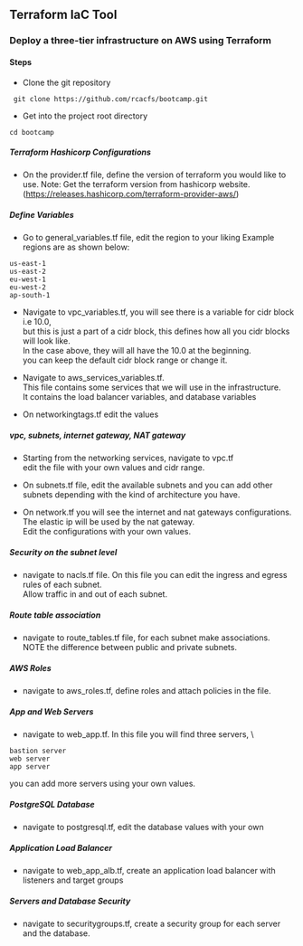 ## Terraform IaC Tool

### Deploy a three-tier infrastructure on AWS using Terraform

#### Steps
- Clone the git repository

``` git clone https://github.com/rcacfs/bootcamp.git```

- Get into the project root directory

``` cd bootcamp ```

##### Terraform Hashicorp Configurations
- On the provider.tf file, define the version of terraform you would like to use.
Note: Get the terraform version from hashicorp website. (https://releases.hashicorp.com/terraform-provider-aws/)

##### Define Variables
- Go to general_variables.tf file, edit the region to your liking
Example regions are as shown below:
```
us-east-1
us-east-2
eu-west-1
eu-west-2
ap-south-1
```

- Navigate to vpc_variables.tf, you will see there is a variable for cidr block i.e 10.0, \
but this is just a part of a cidr block, this defines how all you cidr blocks will look like. \
In the case above, they will all have the 10.0 at the beginning. \
you can keep the default cidr block range or change it.

- Navigate to aws_services_variables.tf.\
 This file contains some services that we will use in the infrastructure. \
 It contains the load balancer variables, and database variables

- On networkingtags.tf edit the values

##### vpc, subnets, internet gateway, NAT gateway
- Starting from the networking services, navigate to vpc.tf \
edit the file with your own values and cidr range.

- On subnets.tf file, edit the available subnets and you can add other subnets depending with the kind of architecture you have.

- On network.tf you will see the internet and nat gateways configurations. \
The elastic ip will be used by the nat gateway. \
Edit the configurations with your own values.

##### Security on the subnet level
- navigate to nacls.tf file. On this file you can edit the ingress and egress rules of each subnet.\
 Allow traffic in and out of each subnet.

##### Route table association
- navigate to route_tables.tf file, for each subnet make associations. \
NOTE the difference between public and private subnets.

##### AWS Roles
- navigate to aws_roles.tf, define roles and attach policies in the file.

##### App and Web Servers
- navigate to web_app.tf. In this file you will find three servers, \
```
bastion server
web server
app server
```

you can add more servers using your own values.

##### PostgreSQL Database
- navigate to postgresql.tf, edit the database values with your own

##### Application Load Balancer
- navigate to web_app_alb.tf, create an application load balancer with listeners and target groups

##### Servers and Database Security
- navigate to securitygroups.tf, create a security group for each server and the database.




